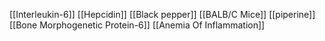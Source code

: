 [[Interleukin-6]]
[[Hepcidin]]
[[Black pepper]]
[[BALB/C Mice]]
[[piperine]]
[[Bone Morphogenetic Protein-6]]
[[Anemia Of Inflammation]]
